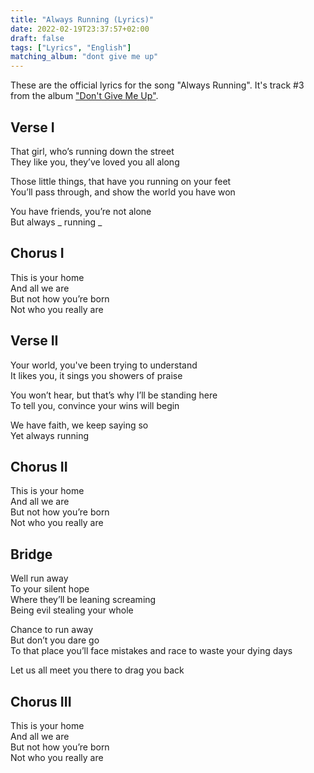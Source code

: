 ```yaml
---
title: "Always Running (Lyrics)"
date: 2022-02-19T23:37:57+02:00
draft: false
tags: ["Lyrics", "English"]
matching_album: "dont give me up"
---
```


These are the official lyrics for the song "Always Running". It's track #3 from the album ["Don't Give Me Up"](/albums/dont-give-me-up).

## Verse I
That girl, who’s running down the street  
They like you, they’ve loved you all along

Those little things, that have you running on your feet  
You’ll pass through, and show the world you have won

You have friends, you’re not alone  
But always _ running _

## Chorus I
This is your home  
And all we are  
But not how you’re born  
Not who you really are

## Verse II
Your world, you've been trying to understand  
It likes you, it sings you showers of praise  

You won’t hear, but that’s why I’ll be standing here  
To tell you, convince your wins will begin

We have faith, we keep saying so  
Yet always running

## Chorus II
This is your home  
And all we are  
But not how you’re born  
Not who you really are

## Bridge
Well run away  
To your silent hope  
Where they’ll be leaning screaming  
Being evil stealing your whole

Chance to run away  
But don’t you dare go  
To that place you’ll face mistakes and race to waste your dying days

Let us all meet you there to drag you back

## Chorus III
This is your home  
And all we are  
But not how you’re born  
Not who you really are